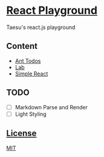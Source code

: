 # [React Playground](https://github.com/qvil/react-playground)

Taesu's react.js playground

## Content

- [Ant Todos](ant-todos/README.md)
- [Lab](lab/README.md)
- [Simple React](https://github.com/qvil/simple-react)

## TODO

- [ ] Markdown Parse and Render
- [ ] Light Styling

## [License](<(https://github.com/qvil/react-playground/blob/master/LICENSE)>)

[MIT](https://github.com/qvil/react-playground/blob/master/LICENSE)
